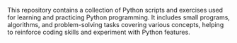This repository contains a collection of Python scripts and exercises used for learning and practicing Python programming. It includes small programs, algorithms, and problem-solving tasks covering various concepts, helping to reinforce coding skills and experiment with Python features.
